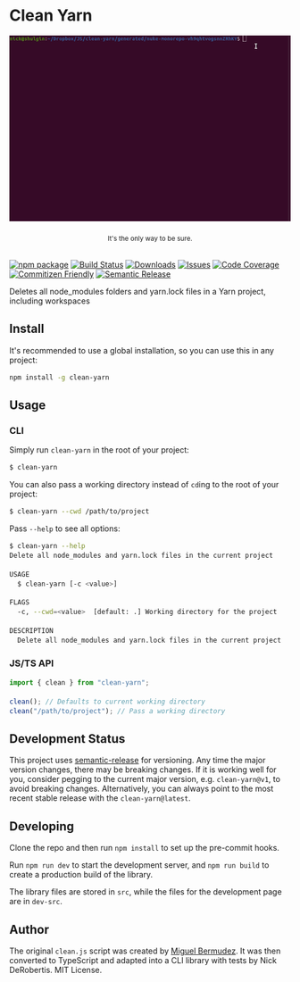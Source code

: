 # Clean Yarn

<div align="center">
  <p align="center">
      <img src="docs/assets/images/clean-yarn.gif" alt="clean-yarn example GIF">
  </p>
  <sub>It's the only way to be sure.</a></sub>
</div>
<br>

[![npm package][npm-img]][npm-url]
[![Build Status][build-img]][build-url]
[![Downloads][downloads-img]][downloads-url]
[![Issues][issues-img]][issues-url]
[![Code Coverage][codecov-img]][codecov-url]
[![Commitizen Friendly][commitizen-img]][commitizen-url]
[![Semantic Release][semantic-release-img]][semantic-release-url]

Deletes all node_modules folders and yarn.lock files in a Yarn project, including workspaces

## Install

It's recommended to use a global installation, so you can use this in any project:

```bash
npm install -g clean-yarn
```

## Usage

### CLI

Simply run `clean-yarn` in the root of your project:

```bash
$ clean-yarn
```

You can also pass a working directory instead of `cd`ing to the root of your project:

```bash
$ clean-yarn --cwd /path/to/project
```

Pass `--help` to see all options:

```bash
$ clean-yarn --help
Delete all node_modules and yarn.lock files in the current project

USAGE
  $ clean-yarn [-c <value>]

FLAGS
  -c, --cwd=<value>  [default: .] Working directory for the project

DESCRIPTION
  Delete all node_modules and yarn.lock files in the current project
```

### JS/TS API

```ts
import { clean } from "clean-yarn";

clean(); // Defaults to current working directory
clean("/path/to/project"); // Pass a working directory
```

## Development Status

This project uses [semantic-release](https://github.com/semantic-release/semantic-release) for versioning.
Any time the major version changes, there may be breaking changes. If it is working well for you, consider
pegging to the current major version, e.g. `clean-yarn@v1`, to avoid breaking changes. Alternatively,
you can always point to the most recent stable release with the `clean-yarn@latest`.

## Developing

Clone the repo and then run `npm install` to set up the pre-commit hooks.

Run `npm run dev` to start the development server, and `npm run build` to create a production build
of the library.

The library files are stored in `src`, while the files for the development page are in `dev-src`.

## Author

The original `clean.js` script was created by [Miguel Bermudez](https://github.com/miguelbermudez). It was then converted to TypeScript and adapted into
a CLI library with tests by Nick DeRobertis. MIT License.

[build-img]: https://github.com/nickderobertis/clean-yarn/actions/workflows/release.yml/badge.svg
[build-url]: https://github.com/nickderobertis/clean-yarn/actions/workflows/release.yml
[downloads-img]: https://img.shields.io/npm/dt/clean-yarn
[downloads-url]: https://www.npmtrends.com/clean-yarn
[npm-img]: https://img.shields.io/npm/v/clean-yarn
[npm-url]: https://www.npmjs.com/package/clean-yarn
[issues-img]: https://img.shields.io/github/issues/nickderobertis/clean-yarn
[issues-url]: https://github.com/nickderobertis/clean-yarn/issues
[codecov-img]: https://codecov.io/gh/nickderobertis/clean-yarn/branch/main/graph/badge.svg
[codecov-url]: https://codecov.io/gh/nickderobertis/clean-yarn
[semantic-release-img]: https://img.shields.io/badge/%20%20%F0%9F%93%A6%F0%9F%9A%80-semantic--release-e10079.svg
[semantic-release-url]: https://github.com/semantic-release/semantic-release
[commitizen-img]: https://img.shields.io/badge/commitizen-friendly-brightgreen.svg
[commitizen-url]: http://commitizen.github.io/cz-cli/
